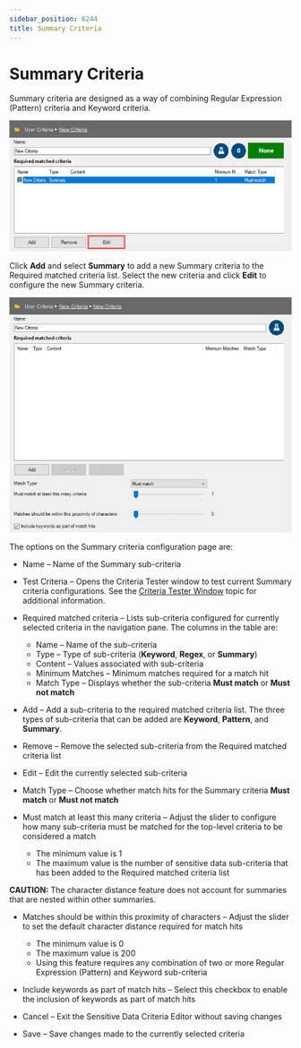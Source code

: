 ```yaml
---
sidebar_position: 6244
title: Summary Criteria
---
```


# Summary Criteria

Summary criteria are designed as a way of combining Regular Expression (Pattern) criteria and Keyword criteria.

![Edit new Summary criteria](../../../../../../../static/images/AccessAnalyzer_12.0/Content/Resources/Images/EnterpriseAuditor/SensitiveDataDiscovery/NewSummaryCriteria.png "Edit new Summary criteria")

Click **Add** and select **Summary** to add a new Summary criteria to the Required matched criteria list. Select the new criteria and click **Edit** to configure the new Summary criteria.

![Summary criteria configuration page](../../../../../../../static/images/AccessAnalyzer_12.0/Content/Resources/Images/EnterpriseAuditor/SensitiveDataDiscovery/SummaryCriteriaConfiguration.png "Summary criteria configuration page")

The options on the Summary criteria configuration page are:

* Name – Name of the Summary sub-criteria
* Test Criteria – Opens the Criteria Tester window to test current Summary criteria configurations. See the [Criteria Tester Window](../Configuration#CriteriaTesterWindow "Criteria Tester Window") topic for additional information.
* Required matched criteria – Lists sub-criteria configured for currently selected criteria in the navigation pane. The columns in the table are:

  * Name – Name of the sub-criteria
  * Type – Type of sub-criteria (**Keyword**, **Regex**, or **Summary**)
  * Content – Values associated with sub-criteria
  * Minimum Matches – Minimum matches required for a match hit
  * Match Type – Displays whether the sub-criteria **Must match** or **Must not match**
* Add – Add a sub-criteria to the required matched criteria list. The three types of sub-criteria that can be added are **Keyword**, **Pattern**, and **Summary**.
* Remove – Remove the selected sub-criteria from the Required matched criteria list
* Edit – Edit the currently selected sub-criteria
* Match Type – Choose whether match hits for the Summary criteria **Must match** or **Must not match**
* Must match at least this many criteria – Adjust the slider to configure how many sub-criteria must be matched for the top-level criteria to be considered a match

  * The minimum value is 1
  * The maximum value is the number of sensitive data sub-criteria that has been added to the Required matched criteria list

**CAUTION:** The character distance feature does not account for summaries that are nested within other summaries.

* Matches should be within this proximity of characters – Adjust the slider to set the default character distance required for match hits

  * The minimum value is 0
  * The maximum value is 200
  * Using this feature requires any combination of two or more Regular Expression (Pattern) and Keyword sub-criteria
* Include keywords as part of match hits – Select this checkbox to enable the inclusion of keywords as part of match hits
* Cancel – Exit the Sensitive Data Criteria Editor without saving changes
* Save – Save changes made to the currently selected criteria